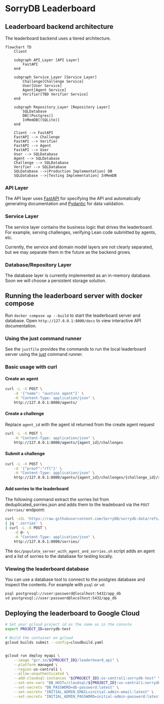 # SorryDB Leaderboard

## Leaderboard backend architecture

The leaderboard backend uses a tiered architecture.

```mermaid
flowchart TD
    Client

    subgraph API_Layer [API Layer]
        FastAPI
    end

    subgraph Service_Layer [Service Layer]
        Challenge[Challenge Service]
        User[User Service]
        Agent[Agent Service]
        Verifier[TBD Verifier Service]
    end

    subgraph Repository_Layer [Repository Layer]
        SQLDatabase
        DB[(Postgres)]
        InMemDB[(SQLite)]
    end

    Client --> FastAPI
    FastAPI --> Challenge
    FastAPI --> Verifier
    FastAPI --> Agent
    FastAPI --> User
    User --> SQLDatabase
    Agent --> SQLDatabase
    Challenge --> SQLDatabase
    Verifier --> SQLDatabase
    SQLDatabase -->|Production Implementation| DB
    SQLDatabase -->|Testing Implementation| InMemDB
```


### API Layer

The API layer uses [FastAPI](https://fastapi.tiangolo.com/) for specifying the API
and automatically generating documentation and [Pydantic](https://docs.pydantic.dev/latest/) for data validation.

### Service Layer

The service layer contains the business logic that drives the leaderboard.
For example, serving challenges, verifying Lean code submitted by agents, etc.


Currently, the service and domain model layers are not clearly separated, but we may separate them in the future as the backend grows.


### Database/Repository Layer

The database layer is currently implemented as an in-memory database. 
Soon we will choose a persistent storage solution.


## Running the leaderboard server with docker compose

Run `docker compose up --build` to start the leaderboard server and database.
Open `http://127.0.0.1:8000/docs` to view interactive API documentation.

### Using the just command runner
See the `justfile` provides the commands to run the local leaderboard server
using the [just](https://github.com/casey/just) command runner.


### Basic usage with curl

#### Create an agent

```sh
curl -L -X POST \
    -d '{"name": "austins agent"}' \
    -H "Content-Type: application/json" \
    http://127.0.0.1:8000/agents/
```

#### Create a challenge
Replace `agent_id` with the agent id returned from the create agent request

```sh
curl -L -X POST \
    -H "Content-Type: application/json" \
    http://127.0.0.1:8000/agents/{agent_id}/challenges
```


#### Submit a challenge

```sh
curl -L -X POST \
    -d '{"proof":"rfl"}' \
    -H "Content-Type: application/json" \
    http://127.0.0.1:8000/agents/{agent_id}/challenges/{challenge_id}/submit
```

#### Add sorries to the leaderboard

The following command extract the sorries list from deduplicated_sorries.json
and adds them to the leadeboard via the  `POST /sorries/` endpoint:

```sh
curl -sSL 'https://raw.githubusercontent.com/SorryDB/sorrydb-data/refs/heads/master/deduplicated_sorries.json' \
| jq '.sorries' \
| curl -L -X POST \
    -d @- \
    -H "Content-Type: application/json" \
    http://127.0.0.1:8000/sorries/
```

The `doc/populate_server_with_agent_and_sorries.sh` script adds an agent
and a list of sorries to the database for testing locally.


### Viewing the leaderboard database

You can use a database tool to connect to the postgres database and inspect the contents.
For example with `psql` or `vd`:

```sh
psql postgresql://user:password@localhost:5432/app_db
vd postgresql://user:password@localhost:5432/app_db
```

## Deploying the leaderboard to Google Cloud

```sh
# Set your gcloud project id as the same as in the console
export PROJECT_ID=sorrydb-test

# Build the container on gcloud
gcloud builds submit --config=cloudbuild.yaml


gcloud run deploy myapi \
    --image "gcr.io/${PROJECT_ID}/leaderboard_api" \
    --platform managed \
    --region us-central1 \
    --allow-unauthenticated \
    --add-cloudsql-instances "${PROJECT_ID}:us-central1:sorrydb-test" \
    --set-env-vars "DB_HOST=/cloudsql/${PROJECT_ID}:us-central1:sorrydb-test" \
    --set-secrets "DB_PASSWORD=db-password:latest" \
    --set-secrets "INITIAL_ADMIN_EMAIL=initial-admin-email:latest" \
    --set-secrets "INITIAL_ADMIN_PASSWORD=initial-admin-password:latest"
```

